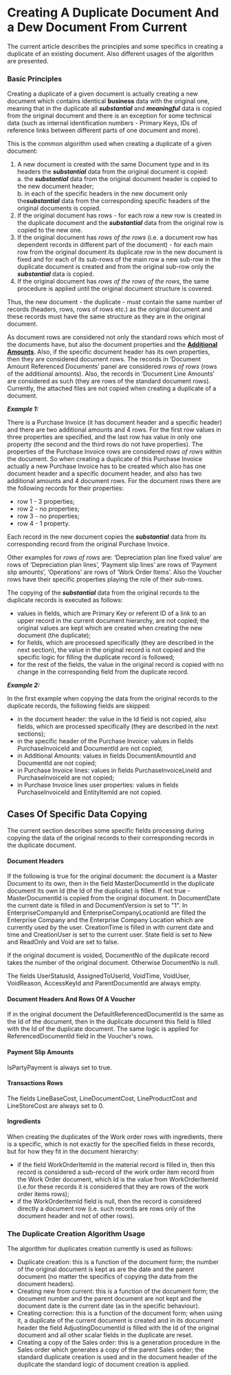 # Creating A Duplicate Document And a Dew Document From Current


The current article describes the principles and some specifics in creating a duplicate of an existing document. Also different usages of the algorithm are presented.
 
### Basic Principles
Creating a duplicate of a given document is actually creating a new document which contains identical **business** data with the original one, meaning that in the duplicate  all ***substantial*** and ***meaningful*** data is copied from the original document and there is an exception for some technical data (such as internal identification numbers - Primary Keys, IDs of reference links between different parts of one document and more).

This is the common algorithm used when creating a duplicate of a given document:

1. A new document is created with the same Document type and in its headers the ***substantial*** data from the original document is copied:<br>
      a.  the ***substantial*** data from the original document header is copied to the new document header;<br>
      b.  in each of the specific headers in the new document only the***substantial*** data from the corresponding specific headers of the original documents is copied.
2. If the original document has rows - for each row a new row is created in the duplicate document and the ***substantial*** data from the original row is copied to the new one.
3. If the original document has *rows of the rows* (i.e. a document row has dependent records in different part of the document) - for each main row from the original document its duplicate row in the new document is fixed and for each of its sub-rows of the main row a new sub-row in the duplicate document is created and from the original sub-row only the ***substantial*** data is copied.
4. If the original document has *rows of the rows of the rows*, the same procedure is applied until the original document structure is covered.

Thus, the new document - the duplicate - must contain the same number of records (headers, rows, rows of rows etc.) as the original document and these records must have the same structure as they are in the original document.

As document rows are considered not only the standard rows which most of the documents have, but also the document properties and the **[Additional Amounts](https://github.com/ErpNetDocs/tech/blob/master/advanced/documents/additional-amounts/index.md)**. Also, if the specific document header has its own properties, then they are considered document rows. The records in ‘Document Amount Referenced Documents’ panel are considered *rows of rows* (rows of the additional amounts). Also, the records in ‘Document Line Amounts’ are considered as such (they are rows of the standard document rows). Currently, the attached files are not copied when creating a duplicate of a document.
 
***Example 1:***

There is a Purchase Invoice (it has document header and a specific header) and there are two additional amounts and 4 rows. For the first row values in three properties are specified, and the last row has value in only one property (the second and the third rows do not have properties). The properties of the Purchase Invoice rows are considered *rows of rows* within the document. So when creating a duplicate of this Purchase Invoice actually a new Purchase Invoice has to be created which also has one document header and a specific document header, and also has two additional amounts and 4 document rows. For the document rows there are the following records for their properties:
- row 1 - 3 properties;
- row 2 - no properties;
- row 3 - no properties;
- row 4 - 1 property.

Each record in the new document copies the ***substantial*** data from its corresponding record from the original Purchase Invoice.

Other examples for *rows of rows* are: ‘Depreciation plan line fixed value’ are rows of ‘Depreciation plan lines’, ‘Payment slip lines’ are rows of ‘Payment slip amounts’, ‘Operations’ are rows of ‘Work Order Items’. Also the Voucher rows have their specific properties playing the role of their sub-rows.

The copying of the ***substantial*** data from the original records to the duplicate records is executed as follows:
- values in fields, which are Primary Key or referent ID of a link to an upper record in the current document hierarchy, are not copied; the original values are kept which are created when creating the new document (the duplicate);
- for fields, which are processed specifically (they are described in the next section), the value in the original record is not copied and the specific logic for filling the duplicate record is followed;
- for the rest of the fields, the value in the original record is copied with no change in the corresponding field from the duplicate record.
 
***Example 2:***

In the first example when copying the data from the original records to the duplicate records, the following fields are skipped:
- in the document header: the value in the Id field is not copied, also fields, which are processed specifically (they are described in the next sections);
- in the specific header of the Purchase Invoice: values in fields PurchaseInvoiceId and DocumentId are not copied;
- in Additional Amounts: values in fields DocumentAmountId and DocumentId are not copied;
- in Purchase Invoice lines: values in fields PurchaseInvoiceLineId and PurchaseInvoiceId are not copied;
- in Purchase Invoice lines user properties: values in fields PurchaseInvoiceId and EntityItemId are not copied.
 
## Cases Of Specific Data Copying

The current section describes some specific fields processing during copying the data of the original records to their corresponding records in the duplicate document.
 
#### Document Headers
If the following is true for the original document: the document is a Master Document to its own, then in the field MasterDocumentId in the duplicate document its own Id (the Id of the duplicate) is filled. If not true - MasterDocumentId is  copied from the original document. In DocumentDate the current date is filled in and DocumentVersion is set to "1". In EnterpriseCompanyId and EnterpriseCompanyLocationId are filled the Enterprise Company and the Enterprise Company Location which are currently used by the user. CreationTime is filled in with current date and time and CreationUser is set to the current user. State field is set to New and ReadOnly and Void are set to false.

If the original document is voided, DocumentNo of the duplicate record takes the number of the original document. Otherwise DocumentNo is null.

The fields UserStatusId, AssignedToUserId, VoidTime, VoidUser, VoidReason, AccessKeyId and ParentDocumentId are always empty.
 
#### Document Headers And Rows Of A Voucher
If in the original document the DefaultReferencedDocumentId is the same as the Id of the document, then in the duplicate document this field is filled with the Id of the duplicate document. The same logic is applied for ReferencedDocumentId field in the Voucher's rows.
 
#### Payment Slip Amounts
IsPartyPayment is always set to true.
 
#### Transactions Rows
The fields LineBaseCost, LineDocumentCost, LineProductCost and LineStoreCost are always set to 0.
 
#### Ingredients
When creating the duplicates of the Work order rows with ingredients, there is a specific, which is not exactly for the specified fields in these records, but for how they fit in the document hierarchy:
- if the field WorkOrderItemId in the material record is filled in, then this record is considered a sub-record of the work order item record from the Work Order document, which Id is the value from WorkOrderItemId (i.e.for these records it is considered that they are rows of the work order items rows);
- if the WorkOrderItemId field is null, then the record is considered directly a document row (i.e. such records are rows only of the document header and not of other rows).
 
### The Duplicate Creation Algorithm Usage
The algorithm for duplicates creation currently is used as follows:
- Duplicate creation: this is a function of the document form; the number of the original document is kept as are the date and the parent document (no matter the specifics of copying the data from the document headers).
- Creating new from current: this is a function of the document form; the document number and the parent document are not kept and the document date is the current date (as in the specific behaviour).
- Creating correction: this is a function of the document form; when using it, a duplicate of the current document is created and in its document header the field AdjustingDocumentId is filled with the Id of the original document and all other scalar fields in the duplicate are reset.
- Creating a copy of the Sales order: this is a generation procedure in the Sales order which generates a copy of the parent Sales order; the standard duplicate creation is used and in the document header of the duplicate the standard logic of document creation is applied.


